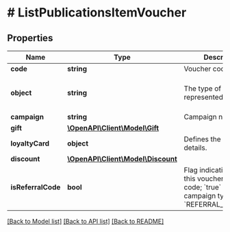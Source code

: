 # # ListPublicationsItemVoucher

## Properties

Name | Type | Description | Notes
------------ | ------------- | ------------- | -------------
**code** | **string** | Voucher code. | [optional]
**object** | **string** | The type of the object represented by JSON. | [optional] [default to 'voucher']
**campaign** | **string** | Campaign name | [optional]
**gift** | [**\OpenAPI\Client\Model\Gift**](Gift.md) |  | [optional]
**loyaltyCard** | **object** | Defines the loyalty card details. | [optional]
**discount** | [**\OpenAPI\Client\Model\Discount**](Discount.md) |  | [optional]
**isReferralCode** | **bool** | Flag indicating whether this voucher is a referral code; &#x60;true&#x60; for campaign type &#x60;REFERRAL_PROGRAM&#x60;. | [optional]

[[Back to Model list]](../../README.md#models) [[Back to API list]](../../README.md#endpoints) [[Back to README]](../../README.md)
